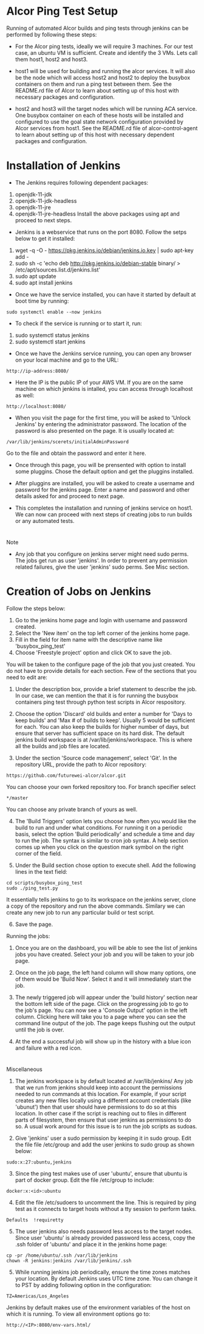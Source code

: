 # Alcor Ping Test Setup
Running of automated Alcor builds and ping tests through jenkins can be performed by following these steps:
* For the Alcor ping tests, ideally we will require 3 machines. For our test case, an ubuntu VM is sufficient. Create and identify the 3 VMs. Lets call them host1, host2 and host3.

* host1 will be used for building and running the alcor services. It will also be the node which will access host2 and host2 to deploy the busybox containers on them and run a ping test between them. See the README.rd file of Alcor to learn about setting up of this host with necessary packages and configuration.

* host2 and host3 will the target nodes which will be running ACA service. One busybox container on each of these hosts will be installed and configured to use the goal state network configuration provided by Alcor services from host1. See the README.rd file of alcor-control-agent to learn about setting up of this host with necessary dependent packages and configuration.

# Installation of Jenkins
* The Jenkins requires following dependent packages:
1. openjdk-11-jdk
2. openjdk-11-jdk-headless
3. openjdk-11-jre
4. openjdk-11-jre-headless
Install the above packages using apt and proceed to next steps.

* Jenkins is a webservice that runs on the port 8080. Follow the setps below to get it installed:
1. wget -q -O - https://pkg.jenkins.io/debian/jenkins.io.key | sudo apt-key add -
2. sudo sh -c 'echo deb http://pkg.jenkins.io/debian-stable binary/ > /etc/apt/sources.list.d/jenkins.list'
3. sudo apt update
4. sudo apt install jenkins

* Once we have the service installed, you can have it started by default at boot time by running:
```
sudo systemctl enable --now jenkins
```

* To check if the service is running or to start it, run:
1. sudo systemctl status jenkins
2. sudo systemctl start jenkins

* Once we have the Jenkins service running, you can open any browser on your local machine and go to the URL:
```
http://ip-address:8080/
```
* Here the IP is the public IP of your AWS VM. If you are on the same machine on which jenkins is intalled, you can access through localhost as well:
```
http://localhost:8080/
```

* When you visit the page for the first time, you will be asked to 'Unlock Jenkins' by entering the administrator password. The location of the password is also presented on the page. It is usually located at:
```
/var/lib/jenkins/scerets/initialAdminPassword
```
Go to the file and obtain the password and enter it here.

* Once through this page, you will be prensented with option to install some pluggins. Chose the default option and get the pluggins installed.

* After pluggins are installed, you will be asked to create a username and password for the jenkins page. Enter a name and password and other details asked for and proceed to next page.

* This completes the installation and running of jenkins service on host1. We can now can proceed with next steps of creating jobs to run builds or any automated tests.

#
Note
* Any job that you configure on jenkins server might need sudo perms. The jobs get run as user 'jenkins'. In order to prevent any permission related failures, give the user 'jenkins' sudo perms. See Misc section.

# Creation of Jobs on Jenkins
Follow the steps below:
1. Go to the jenkins home page and login with username and password created.
2. Select the 'New item' on the top left corner of the jenkins home page.
3. Fill in the field for item name with the descriptive name like 'busybox_ping_test'
4. Choose 'Freestyle project' option and click OK to save the job.

You will be taken to the configure page of the job that you just created. You do not have to provide details for each section. Few of the sections that you need to edit are:
1. Under the description box, provide a brief statement to describe the job. In our case, we can mention the that it is for running the busybox containers ping test through python test scripts in Alcor respository.

2. Choose the option 'Discard' old builds and enter a number for 'Days to keep builds' and 'Max # of builds to keep'. Usually 5 would be sufficient for each. You can also keep the builds for higher number of days, but ensure that server has sufficient space on its hard disk. The default jenkins build workspace is at /var/lib/jenkins/workspace. This is where all the builds and job files are located.

3. Under the section 'Source code management', select 'Git'. In the repository URL, provide the path to Alcor repository:
```
https://github.com/futurewei-alcor/alcor.git
```
You can choose your own forked repository too.
For branch specifier select
```
*/master
```
You can choose any private branch of yours as well.

4. The 'Build Triggers' option lets you choose how often you would like the build to run and under what conditions. For running it on a periodic basis, select the option 'Build periodically' and schedule a time and day to run the job. The syntax is similar to cron job syntax. A help section comes up when you click on the question mark symbol on the right corner of the field.

5. Under the Build section chose option to execute shell. Add the following lines in the text field:
```
cd scripts/busybox_ping_test
sudo ./ping_test.py
```

It essentially tells jenkins to go to its workspace on the jenkins server, clone a copy of the repository and run the above commands. Similary we can create any new job to run any particular build or test script. 

6. Save the page.


Running the jobs:
1. Once you are on the dashboard, you will be able to see the list of jenkins jobs you have created. Select your job and you will be taken to your job page. 

2. Once on the job page, the left hand column will show many options, one of them would be 'Build Now'. Select it and it will immediately start the job.

3. The newly triggered job will appear under the 'build history' section near the bottom left side of the page. Click on the progressing job to go to the job's page. You can now see a 'Console Output' option in the left column. Clicking here will take you to a page where you can see the command line output of the job. The page keeps flushing out the output until the job is over.

4. At the end a successful job will show up in the history with a blue icon and failure with a red icon. 


#
Miscellaneous
1. The jenkins workspace is by default located at /var/lib/jenkins/
Any job that we run from jenkins should keep into account the permissions needed to run commands at this location. For example, if your script creates any new files locally using a different account credentials (like 'ubunut') then that user should have permissions to do so at this location.
In other case if the script is reaching out to files in different parts of filesystem, then ensure that user jenkins as permissions to do so.
A usual work around for this issue is to run the job scripts as sudoas.

2. Give 'jenkins' user a sudo permission by keeping it in sudo group. Edit the file file /etc/group and add the user jenkins to sudo group as shown below:
```
sudo:x:27:ubuntu,jenkins
```

3. Since the ping test makes use of user 'ubuntu', ensure that ubuntu is part of docker group. Edit the file /etc/group to include:
```
docker:x:<id>:ubuntu
```

4. Edit the file /etc/sudoers to uncomment the line. This is required by ping test as it connects to target hosts without a tty session to perform tasks.
```
Defaults  !requiretty
```

5. The user jenkins also needs password less access to the target nodes. Since user 'ubuntu' is already provided password less access, copy the .ssh folder of 'ubuntu' and place it in the jenkins home page:
```
cp -pr /home/ubuntu/.ssh /var/lib/jenkins
chown -R jenkins:jenkins /var/lib/jenkins/.ssh
```

5. While running jenkins job periodically, ensure the time zones matches your location. By default Jenkins uses UTC time zone. You can change it to PST by adding following option in the configuration:
```
TZ=Americas/Los_Angeles
```
Jenkins by default makes use of the environment variables of the host on which it is running. To view all environment options go to:
```
http://<IP>:8080/env-vars.html/
```

